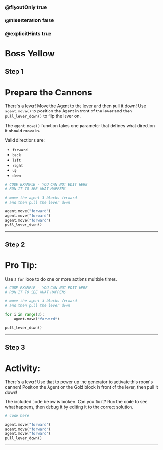 ### @flyoutOnly true
### @hideIteration false
### @explicitHints true

# Boss Yellow

## Step 1
# Prepare the Cannons

There's a lever! Move the Agent to the lever and then pull it down! Use `agent.move()` to position the Agent in front of the lever and then `pull_lever_down()` to flip the lever on.

The `agent.move()` function takes one parameter that defines what direction it should move in.

Valid directions are: 
- `forward`
- `back`
- `left`
- `right`
- `up`
- `down`

```python
# CODE EXAMPLE - YOU CAN NOT EDIT HERE
# RUN IT TO SEE WHAT HAPPENS

# move the agent 3 blocks forward
# and then pull the lever down

agent.move("forward")
agent.move("forward")
agent.move("forward")
pull_lever_down()
```

---

## Step 2
# Pro Tip:

Use a `for` loop to do one or more actions multiple times.

```python
# CODE EXAMPLE - YOU CAN NOT EDIT HERE
# RUN IT TO SEE WHAT HAPPENS

# move the agent 3 blocks forward
# and then pull the lever down

for i in range(3):
    agent.move("forward")

pull_lever_down()
```

---

## Step 3
# Activity:

There's a lever! Use that to power up the generator to activate this room's cannon! Position the Agent on the Gold block in front of the lever, then pull it down! 

The included code below is broken. Can you fix it? Run the code to see what happens, then debug it by editing it to the correct solution.

```python
# code here

agent.move("forward")
agent.move("forward")
agent.move("forward")
pull_lever_down()
```

---

